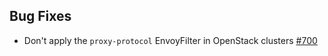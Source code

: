 
## Bug Fixes

- Don't apply the `proxy-protocol` EnvoyFilter in OpenStack clusters [#700](github.com/kyma-project/istio/issues/700)
